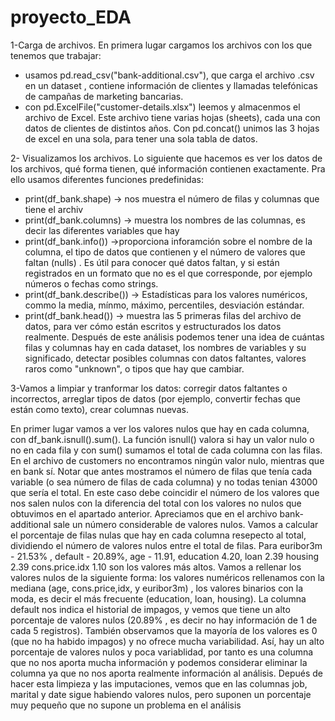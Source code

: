 # proyecto_EDA

1-Carga de archivos.
En primera lugar cargamos los archivos con los que tenemos que trabajar: 
- usamos pd.read_csv("bank-additional.csv"), que carga el archivo .csv en un dataset , contiene información de clientes y llamadas telefónicas de campañas de marketing bancarias.
- con pd.ExcelFile("customer-details.xlsx") leemos y almacenmos el archivo de Excel. Este archivo tiene varias hojas (sheets), cada una con datos de clientes de distintos años. Con  pd.concat() unimos las 3 hojas de excel en una sola, para tener una sola tabla de datos.

2- Visualizamos los archivos.
Lo siguiente que hacemos es ver los datos de los archivos, qué forma tienen, qué información contienen exactamente. Pra ello usamos diferentes funciones predefinidas: 
- print(df_bank.shape)  -> nos muestra el número de filas y columnas que tiene el archiv
- print(df_bank.columns)   -> muestra los nombres de las columnas, es decir las diferentes variables que hay
- print(df_bank.info())  ->proporciona inforamción sobre el nombre de la columna, el tipo de datos que contienen y el número de valores que faltan (nulls)  . Es útil para conocer qué datos faltan, y si están registrados en un formato que no es el que corresponde, por ejemplo números o fechas como strings. 
- print(df_bank.describe()) -> Estadísticas para los valores numéricos, commo la media, mínmo, máximo, percentiles, desviación estándar.
- print(df_bank.head())  -> muestra las 5 primeras filas del archivo de datos, para ver cómo están escritos y estructurados los datos realmente.
Después de este análisis podemos tener una idea de cuántas filas y columnas hay en cada dataset, los nombres de variables y su significado, detectar posibles columnas con datos faltantes, valores raros como "unknown", o tipos que hay que cambiar.



3-Vamos a limpiar y tranformar los datos: corregir datos faltantes o incorrectos, arreglar tipos de datos (por ejemplo, convertir fechas que están como texto), crear columnas nuevas.

En primer lugar vamos a ver los valores nulos que hay en cada columna, con df_bank.isnull().sum(). La función isnull() valora si hay un valor nulo o no en cada fila y con sum() sumamos el total de cada columna con las filas. En el archivo de customers no encontramos ningún valor nulo, mientras que en bank sí. Notar que antes mostramos el número de filas que tenía cada variable (o sea número de filas de cada columna) y no todas tenian 43000 que sería el total. En este caso debe coincidir el número de los valores que nos salen nulos con la diferencia del total con los valores no nulos que obtuvimos en el apartado anterior. 
Apreciamos que en el archivo bank-additional sale un número considerable de valores nulos. Vamos a calcular el porcentaje de filas nulas que hay en cada columna resepecto al total, dividiendo el número de valores nulos entre el total de filas. Para euribor3m - 21.53% , default - 20.89%, age - 11.91, education 4.20, loan 2.39 housing 2.39 cons.price.idx     1.10 son los valores más altos. Vamos a rellenar los valores nulos de la siguiente forma:  los valores numéricos rellenamos con la mediana (age, cons.price,idx, y euribor3m) , los valores binarios con la moda, es decir el más frecuente (education, loan, housing). La columna default nos indica el historial de impagos, y vemos que tiene un alto porcentaje de valores nulos (20.89% , es decir no hay información de 1 de cada 5 registros). También observamos que la mayoría de los valores es 0 (que no ha habido impagos) y no ofrece mucha variabilidad. Así, hay un alto porcentaje de valores nulos y poca variablidad, por tanto es una columna que no nos aporta mucha información y podemos considerar eliminar la columna ya que no nos aporta realmente información al análisis. 
Depués de hacer esta limpieza y las imputaciones, vemos que en las columnas job, marital y date sigue habiendo valores nulos, pero suponen un porcentaje muy pequeño que no supone un problema en el análisis
